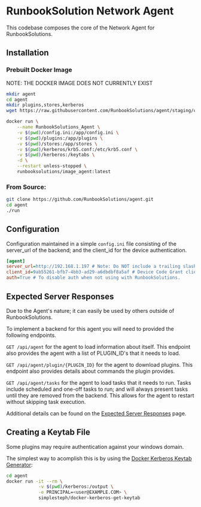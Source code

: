 # RunbookSolution Network Agent

This codebase composes the core of the Network Agent for RunbookSolutions.

## Installation

### Prebuilt Docker Image
NOTE: THE DOCKER IMAGE DOES NOT CURRENTLY EXIST

```sh
mkdir agent
cd agent
mkdir plugins,stores,kerberos
wget https://raw.githubusercontent.com/RunbookSolutions/agent/staging/config.ini

docker run \
    --name RunbookSolutions_Agent \
    -v $(pwd)/config.ini:/app/config.ini \
    -v $(pwd)/plugins:/app/plugins \
    -v $(pwd)/stores:/app/stores \
    -v $(pwd)/kerberos/krb5.conf:/etc/krb5.conf \
    -v $(pwd)/kerberos:/keytabs \
    -d \
    --restart unless-stopped \
    runbooksolutions/image_agent:latest

```

### From Source:
```sh
git clone https://github.com/RunbookSolutions/agent.git
cd agent
./run
```

## Configuration
Configuration maintained in a simple `config.ini` file consisting of the server_url of the backend; and the client_id for the device authentication.

```ini
[agent]
server_url=http://192.168.1.197 # Note: Do NOT include a trailing slash on the server_url
client_id=9ab55261-bfb7-4bb3-ad29-a6dbdbf8a5af # Device Code Grant client_id provided by the server
auth=True # To disable auth when not using with RunbookSolutions.
```

## Expected Server Responses
Due to the Agent's nature; it can easily be used by others outside of RunbookSolutions.

To implement a backend for this agent you will need to provided the following endpoints.

`GET /api/agent` for the agent to load information about itself. This endpoint also provides the agent with a list of PLUGIN_ID's that it needs to load.

`GET /api/agent/plugin/{PLUGIN_ID}` for the agent to download plugins. This endpoint also provides details about commands the plugin provides.

`GET /api/agent/tasks` for the agent to load tasks that it needs to run. Tasks include scheduled and one-off tasks to run; and will always present tasks until they are removed from the backend. This allows for the agent to restart without skipping task execution.

Additional details can be found on the [Expected Server Responses](/docs/Responses.md) page.

## Creating a Keytab File

Some plugins may require authentication against your windows domain.

The simplest way to acomplish this is by using the [Docker Kerberos Keytab Generator](https://github.com/simplesteph/docker-kerberos-get-keytab):

```sh
cd agent
docker run -it --rm \
            -v $(pwd)/kerberos:/output \
            -e PRINCIPAL=<user@EXAMPLE.COM> \
            simplesteph/docker-kerberos-get-keytab
```